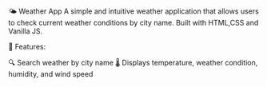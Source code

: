 🌤️ Weather App
A simple and intuitive weather application that allows users to check current weather conditions by city name. Built with HTML,CSS and Vanilla JS.

🚀 Features:

🔍 Search weather by city name
🌡️ Displays temperature, weather condition, humidity, and wind speed
